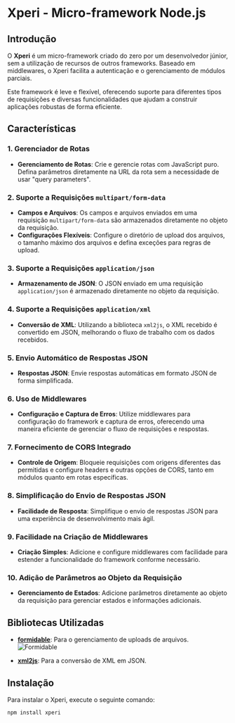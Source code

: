 # Xperi - Micro-framework Node.js

## Introdução

O **Xperi** é um micro-framework criado do zero por um desenvolvedor júnior, sem a utilização de recursos de outros frameworks. Baseado em middlewares, o Xperi facilita a autenticação e o gerenciamento de módulos parciais.

Este framework é leve e flexível, oferecendo suporte para diferentes tipos de requisições e diversas funcionalidades que ajudam a construir aplicações robustas de forma eficiente.

## Características

### 1. Gerenciador de Rotas

- **Gerenciamento de Rotas**: Crie e gerencie rotas com JavaScript puro. Defina parâmetros diretamente na URL da rota sem a necessidade de usar "query parameters".

### 2. Suporte a Requisições `multipart/form-data`

- **Campos e Arquivos**: Os campos e arquivos enviados em uma requisição `multipart/form-data` são armazenados diretamente no objeto da requisição.
- **Configurações Flexíveis**: Configure o diretório de upload dos arquivos, o tamanho máximo dos arquivos e defina exceções para regras de upload.

### 3. Suporte a Requisições `application/json`

- **Armazenamento de JSON**: O JSON enviado em uma requisição `application/json` é armazenado diretamente no objeto da requisição.

### 4. Suporte a Requisições `application/xml`

- **Conversão de XML**: Utilizando a biblioteca `xml2js`, o XML recebido é convertido em JSON, melhorando o fluxo de trabalho com os dados recebidos.

### 5. Envio Automático de Respostas JSON

- **Respostas JSON**: Envie respostas automáticas em formato JSON de forma simplificada.

### 6. Uso de Middlewares

- **Configuração e Captura de Erros**: Utilize middlewares para configuração do framework e captura de erros, oferecendo uma maneira eficiente de gerenciar o fluxo de requisições e respostas.

### 7. Fornecimento de CORS Integrado

- **Controle de Origem**: Bloqueie requisições com origens diferentes das permitidas e configure headers e outras opções de CORS, tanto em módulos quanto em rotas específicas.

### 8. Simplificação do Envio de Respostas JSON

- **Facilidade de Resposta**: Simplifique o envio de respostas JSON para uma experiência de desenvolvimento mais ágil.

### 9. Facilidade na Criação de Middlewares

- **Criação Simples**: Adicione e configure middlewares com facilidade para estender a funcionalidade do framework conforme necessário.

### 10. Adição de Parâmetros ao Objeto da Requisição

- **Gerenciamento de Estados**: Adicione parâmetros diretamente ao objeto da requisição para gerenciar estados e informações adicionais.

## Bibliotecas Utilizadas

- **[formidable](https://github.com/formidablejs/formidable)**: Para o gerenciamento de uploads de arquivos.
  ![Formidable](https://raw.githubusercontent.com/node-formidable/formidable/master/logo.png)

- **[xml2js](https://github.com/abbelk/xml2js)**: Para a conversão de XML em JSON.

## Instalação

Para instalar o Xperi, execute o seguinte comando:

```sh
npm install xperi

